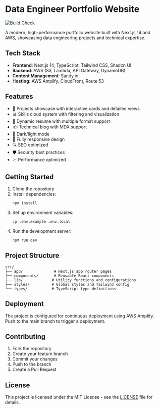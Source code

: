 # Data Engineer Portfolio Website

[![Build Check](https://github.com/sanchitvj/data_engineer_portfolio/actions/workflows/build_check.yml/badge.svg)](https://github.com/sanchitvj/data_engineer_portfolio/actions/workflows/build_check.yml)

A modern, high-performance portfolio website built with Next.js 14 and AWS, showcasing data engineering projects and technical expertise.

## Tech Stack

- **Frontend**: Next.js 14, TypeScript, Tailwind CSS, Shadcn UI
- **Backend**: AWS (S3, Lambda, API Gateway, DynamoDB)
- **Content Management**: Sanity.io
- **Hosting**: AWS Amplify, CloudFront, Route 53

## Features

- 🚀 Projects showcase with interactive cards and detailed views
- 📊 Skills cloud system with filtering and visualization
- 📝 Dynamic resume with multiple format support
- ✍️ Technical blog with MDX support
- 🎨 Dark/light mode
- 📱 Fully responsive design
- 🔍 SEO optimized
- 🛡️ Security best practices
- 📈 Performance optimized

## Getting Started

1. Clone the repository
2. Install dependencies:
   ```bash
   npm install
   ```
3. Set up environment variables:
   ```bash
   cp .env.example .env.local
   ```
4. Run the development server:
   ```bash
   npm run dev
   ```

## Project Structure

```
src/
├── app/              # Next.js app router pages
├── components/       # Reusable React components
├── lib/             # Utility functions and configurations
├── styles/          # Global styles and Tailwind config
└── types/           # TypeScript type definitions
```

## Deployment

The project is configured for continuous deployment using AWS Amplify. Push to the main branch to trigger a deployment.

## Contributing

1. Fork the repository
2. Create your feature branch
3. Commit your changes
4. Push to the branch
5. Create a Pull Request

## License

This project is licensed under the MIT License - see the [LICENSE](LICENSE) file for details. 
